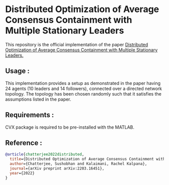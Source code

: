 # Distributed Optimization of Average Consensus Containment with Multiple Stationary Leaders
This repository is the official implementation of the paper [Distributed Optimization of Average Consensus Containment with Multiple Stationary Leaders.](https://arxiv.org/abs/2203.16451)

## Usage : 

This implementation provides a setup as demonstrated in the paper having 24 agents (10 leaders and 14 followers), connected over a directed network topology. The topology has been chosen randomly such that it satisfies the assumptions listed in the paper.

## Requirements :

CVX package is required to be pre-installed with the MATLAB.

## Reference : 

```bibtex
@article{chatterjee2022distributed,
  title={Distributed Optimization of Average Consensus Containment with Multiple Stationary Leaders},
  author={Chatterjee, Sushobhan and Kalaimani, Rachel Kalpana},
  journal={arXiv preprint arXiv:2203.16451},
  year={2022}
}
```
